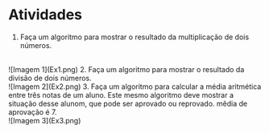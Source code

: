 # Atividades
1. Faça um algoritmo para mostrar o resultado da multiplicação de dois números.
<br />
![Imagem 1](Ex1.png)
2. Faça um algoritmo para mostrar o resultado da divisão de dois números.
<br />
![Imagem 2](Ex2.png)
3. Faça um algoritmo para calcular a média aritmética entre três notas de um aluno. Este mesmo algoritmo deve mostrar a situação desse alunom, que pode ser aprovado ou reprovado. mêdia de aprovação é 7.
<br />
![Imagem 3](Ex3.png)

